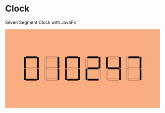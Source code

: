 # Clock
Seven Segment Clock with JavaFx
<div>
  <img src="https://github.com/arminmehraeen/Clock/blob/main/Photos/img.png" width="500" heght="250">
</div>
